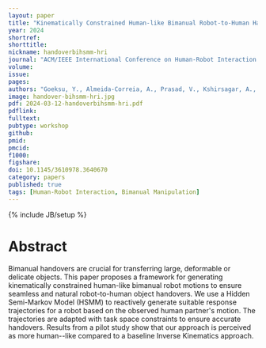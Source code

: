 ```yaml
---
layout: paper
title: "Kinematically Constrained Human-like Bimanual Robot-to-Human Handovers"
year: 2024
shortref:
shorttitle: 
nickname: handoverbihsmm-hri
journal: "ACM/IEEE International Conference on Human-Robot Interaction (HRI) - Late Breaking Report"
volume:
issue:
pages:
authors: "Goeksu, Y., Almeida-Correia, A., Prasad, V., Kshirsagar, A., Koert, D., Peters, J., Chalvatzaki, G."
image: handover-bihsmm-hri.jpg
pdf: 2024-03-12-handoverbihsmm-hri.pdf
pdflink: 
fulltext:
pubtype: workshop
github:
pmid:  
pmcid:
f1000:
figshare:
doi: 10.1145/3610978.3640670 
category: papers
published: true
tags: [Human-Robot Interaction, Bimanual Manipulation]
---
```

{% include JB/setup %}

# Abstract
Bimanual handovers are crucial for transferring large, deformable or delicate objects. This paper proposes a framework for generating kinematically constrained human-like bimanual robot motions to ensure seamless and natural robot-to-human object handovers. We use a Hidden Semi-Markov Model (HSMM) to reactively generate suitable response trajectories for a robot based on the observed human partner's motion. The trajectories are adapted with task space constraints to ensure accurate handovers. Results from a pilot study show that our approach is perceived as more human--like compared to a baseline Inverse Kinematics approach.
